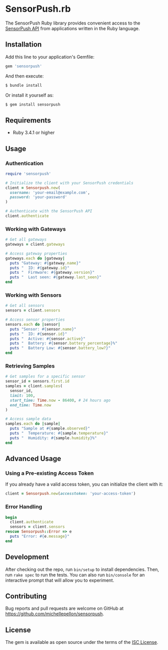 # SensorPush.rb

The SensorPush Ruby library provides convenient access to the [SensorPush API](https://www.sensorpush.com/api) from applications written in the Ruby language.

## Installation

Add this line to your application's Gemfile:

```ruby
gem 'sensorpush'
```

And then execute:

```bash
$ bundle install
```

Or install it yourself as:

```bash
$ gem install sensorpush
```

## Requirements

- Ruby 3.4.1 or higher

## Usage

### Authentication

```ruby
require 'sensorpush'

# Initialize the client with your SensorPush credentials
client = Sensorpush.new(
  username: 'your-email@example.com',
  password: 'your-password'
)

# Authenticate with the SensorPush API
client.authenticate
```

### Working with Gateways

```ruby
# Get all gateways
gateways = client.gateways

# Access gateway properties
gateways.each do |gateway|
  puts "Gateway: #{gateway.name}"
  puts "  ID: #{gateway.id}"
  puts "  Firmware: #{gateway.version}"
  puts "  Last seen: #{gateway.last_seen}"
end
```

### Working with Sensors

```ruby
# Get all sensors
sensors = client.sensors

# Access sensor properties
sensors.each do |sensor|
  puts "Sensor: #{sensor.name}"
  puts "  ID: #{sensor.id}"
  puts "  Active: #{sensor.active}"
  puts "  Battery: #{sensor.battery_percentage}%"
  puts "  Battery Low: #{sensor.battery_low?}"
end
```

### Retrieving Samples

```ruby
# Get samples for a specific sensor
sensor_id = sensors.first.id
samples = client.samples(
  sensor_id, 
  limit: 100,
  start_time: Time.now - 86400, # 24 hours ago
  end_time: Time.now
)

# Access sample data
samples.each do |sample|
  puts "Sample at #{sample.observed}"
  puts "  Temperature: #{sample.temperature}"
  puts "  Humidity: #{sample.humidity}%"
end
```

## Advanced Usage

### Using a Pre-existing Access Token

If you already have a valid access token, you can initialize the client with it:

```ruby
client = Sensorpush.new(accesstoken: 'your-access-token')
```

### Error Handling

```ruby
begin
  client.authenticate
  sensors = client.sensors
rescue Sensorpush::Error => e
  puts "Error: #{e.message}"
end
```

## Development

After checking out the repo, run `bin/setup` to install dependencies. Then, run `rake spec` to run the tests. You can also run `bin/console` for an interactive prompt that will allow you to experiment.

## Contributing

Bug reports and pull requests are welcome on GitHub at https://github.com/michellepellon/sensorpush.

## License

The gem is available as open source under the terms of the [ISC License](https://opensource.org/licenses/ISC).
